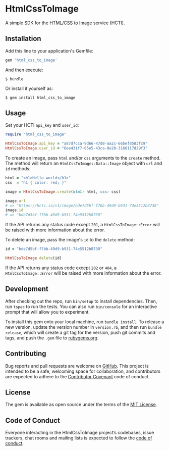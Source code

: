 # HtmlCssToImage

A simple SDK for the [HTML/CSS to Image](https://htmlcsstoimage.com) service (HCTI).

## Installation

Add this line to your application's Gemfile:

```ruby
gem 'html_css_to_image'
```

And then execute:

    $ bundle

Or install it yourself as:

    $ gem install html_css_to_image

## Usage

Set your HCTI `api_key` and `user_id`:

```ruby
require "html_css_to_image"

HtmlCssToImage.api_key = "a87d7cca-9d66-47d8-aa2c-66bef8583fc9"
HtmlCssToImage.user_id = "6ee431f7-05e5-43ca-8e28-3160117d29f3"
```

To create an image, pass `html` and/or `css` arguments to the `create` method. The method will return an `HtmlCssToImage::Data::Image` object with `url` and `id` methods:

```ruby
html = "<h1>Hello world</h1>"
css  = "h1 { color: red; }"

image = HtmlCssToImage.create(html: html, css: css)

image.url  
# => "https://hcti.io/v1/image/bde7d5bf-f7bb-49d9-b931-74e5512b8738"
image.id
# => "bde7d5bf-f7bb-49d9-b931-74e5512b8738"
```

If the API returns any status code except `201`, a `HtmlCssToImage::Error` will be raised with more information about the error.

To delete an image, pass the image's `id` to the `delete` method:

```ruby
id = "bde7d5bf-f7bb-49d9-b931-74e5512b8738"

HtmlCssToImage.delete(id)
```

If the API returns any status code except `202` or `404`, a `HtmlCssToImage::Error` will be raised with more information about the error.

## Development

After checking out the repo, run `bin/setup` to install dependencies. Then, run `tspec` to run the tests. You can also run `bin/console` for an interactive prompt that will allow you to experiment.

To install this gem onto your local machine, run `bundle install`. To release a new version, update the version number in `version.rb`, and then run `bundle release`, which will create a git tag for the version, push git commits and tags, and push the `.gem` file to [rubygems.org](https://rubygems.org).

## Contributing

Bug reports and pull requests are welcome on [GitHub](https://github.com/jahuty/html_css_to_image). This project is intended to be a safe, welcoming space for collaboration, and contributors are expected to adhere to the [Contributor Covenant](http://contributor-covenant.org) code of conduct.

## License

The gem is available as open source under the terms of the [MIT License](https://opensource.org/licenses/MIT).

## Code of Conduct

Everyone interacting in the HtmlCssToImage project’s codebases, issue trackers, chat rooms and mailing lists is expected to follow the [code of conduct](https://github.com/[USERNAME]/html_css_to_image/blob/master/CODE_OF_CONDUCT.md).
